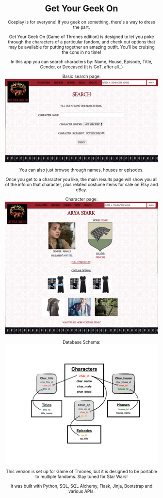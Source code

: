 <center><h1>Get Your Geek On</h1>

Cosplay is for everyone!
If you geek on something, there's a way to dress the part.

Get Your Geek On (Game of Thrones edition) is designed to let you poke through the characters of a particular fandom,
and check out options that may be available for putting together an amazing outfit.
You'll be cruising the cons in no time!

In this app you can search characters by:
Name, House, Episode, Title, Gender, or Deceased (It is GoT, after all..)

Basic search page:
![search](https://github.com/Tanyaregan/GYGO/blob/master/static/img/search.png)

You can also just browse through names, houses or episodes.

Once you get to a character you like, the main results page will show you all of the info on that character,
plus related costume items for sale on Etsy and eBay.

Character page:
![character](https://github.com/Tanyaregan/GYGO/blob/master/static/img/char.png)

Database Schema:
![](https://github.com/Tanyaregan/GYGO/blob/master/static/img/DB%20model.jpg)

This version is set up for Game of Thrones, but it is designed to be portable to multiple fandoms.
Stay tuned for Star Wars!

It was built with Python, SQL, SQL Alchemy, Flask, Jinja, Bootstrap and various APIs.
